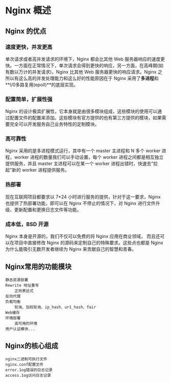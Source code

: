 # Nginx 概述

## Nginx 的优点

### 速度更快，并发更高

单次请求或者高并发请求的环境下，Nginx 都会比其他 Web 服务器响应的速度更快。一方面在正常情况下，单次请求会得到更快的响应，另一方面，在高峰期(如有数以万计的并发请求)，Nginx 比其他 Web 服务器更快的响应请求。Nginx 之所以有这么高的并发处理能力和这么好的性能原因在于 Nginx 采用了**多进程**和**I\/0多路复用\(epoll\)**的底层实现。

### 配置简单，扩展性强
Nginx 的设计极具扩展性，它本身就是由很多模块组成，这些模块的使用可以通过配置文件的配置来添加。这些模块有官方提供的也有第三方提供的模块，如果需要完全可以开发服务自己业务特性的定制模块。

### 高可靠性
Nginx 采用的是多进程模式运行，其中有一个 master 主进程和 N 多个 worker 进程，worker 进程的数量我们可以手动设置，每个 worker 进程之间都是相互独立提供服务，并且 master 主进程可以在某一个 worker 进程出错时，快速去"拉起"新的 worker 进程提供服务。

### 热部署

现在互联网项目都要求以 7*24 小时进行服务的提供，针对于这一要求，Nginx 也提供了热部署功能，即可以在 Nginx 不停止的情况下，对 Nginx 进行文件升级、更新配置和更换日志文件等功能。

### 成本低，BSD 开源

Nginx 本身是开源的，我们不仅可以免费的将 Nginx 应用在商业领域， 而且还可以在项目中直接修改 Nginx 的源码来定制自己的特殊要求。这些点也都是 Nginx 为什么能吸引无数开发者继续为 Nginx 来贡献自己的智慧和青春。

## Nginx常用的功能模块
```
静态资源部署
Rewrite 地址重写
    正则表达式
反向代理
负载均衡
    轮询、加权轮询、ip_hash、ur1_hash、fair
Web缓存
环境部署
    高可用的环境
用户认证模块...
```

## Nginx的核心组成

```
nginx二进制可执行文件
nginx.conf配置文件
error.1og错误的日志记录
access.1og访问日志记录
```
